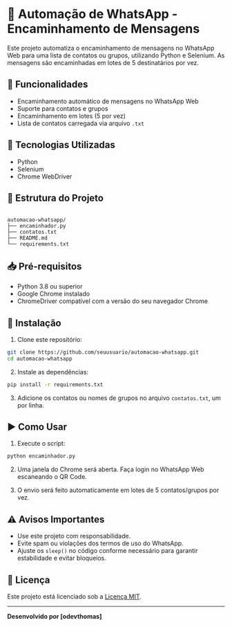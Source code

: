 # 🤖 Automação de WhatsApp - Encaminhamento de Mensagens

Este projeto automatiza o encaminhamento de mensagens no WhatsApp Web para uma lista de contatos ou grupos, utilizando Python e Selenium. As mensagens são encaminhadas em lotes de 5 destinatários por vez.

## 📌 Funcionalidades

- Encaminhamento automático de mensagens no WhatsApp Web
- Suporte para contatos e grupos
- Encaminhamento em lotes (5 por vez)
- Lista de contatos carregada via arquivo `.txt`

## 🚀 Tecnologias Utilizadas

- Python
- Selenium
- Chrome WebDriver

## 📂 Estrutura do Projeto

```

automacao-whatsapp/
├── encaminhador.py
├── contatos.txt
├── README.md
└── requirements.txt

````

## 📥 Pré-requisitos

- Python 3.8 ou superior
- Google Chrome instalado
- ChromeDriver compatível com a versão do seu navegador Chrome

## 🔧 Instalação

1. Clone este repositório:

```bash
git clone https://github.com/seuusuario/automacao-whatsapp.git
cd automacao-whatsapp
````

2. Instale as dependências:

```bash
pip install -r requirements.txt
```

3. Adicione os contatos ou nomes de grupos no arquivo `contatos.txt`, um por linha.

## ▶️ Como Usar

1. Execute o script:

```bash
python encaminhador.py
```

2. Uma janela do Chrome será aberta. Faça login no WhatsApp Web escaneando o QR Code.

3. O envio será feito automaticamente em lotes de 5 contatos/grupos por vez.

## ⚠️ Avisos Importantes

* Use este projeto com responsabilidade.
* Evite spam ou violações dos termos de uso do WhatsApp.
* Ajuste os `sleep()` no código conforme necessário para garantir estabilidade e evitar bloqueios.

## 📄 Licença

Este projeto está licenciado sob a [Licença MIT](LICENSE).

---

**Desenvolvido por \[odevthomas]**


